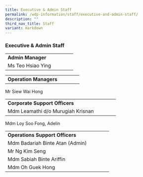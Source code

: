```yaml
---
title: Executive & Admin Staff
permalink: /wdp-information/staff/executive-and-admin-staff/
description: ""
third_nav_title: Staff
variant: markdown
---
```

### **Executive & Admin Staff**

|  | |  |  | |
|---|---|---|---|---|
| **Admin Manager** | 
Ms Teo Hsiao Ying| 

|  | |  |  | |
|---|---|---|---|---|
| **Operation Managers** | 
Mr Siew Wai Hong

|  | |  |  | |
|---|---|---|---|---|
| **Corporate Support Officers** | 
Mdm Leamathi d/o Murugiah Krisnan |
Mdm Loy Soo Fong, Adelin

|  | |  |  | |
|---|---|---|---|---|
| **Operations Support Officers** | 
Mdm Badariah Binte Atan (Admin) |
Mr Ng Kim Seng |
Mdm Sabiah Binte Ariffin |
Mdm Oh Guek Hong |